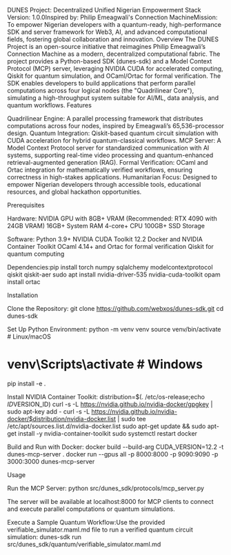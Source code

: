 DUNES Project: Decentralized Unified Nigerian Empowerment Stack
Version: 1.0.0Inspired by: Philip Emeagwali's Connection MachineMission: To empower Nigerian developers with a quantum-ready, high-performance SDK and server framework for Web3, AI, and advanced computational fields, fostering global collaboration and innovation.
Overview
The DUNES Project is an open-source initiative that reimagines Philip Emeagwali’s Connection Machine as a modern, decentralized computational fabric. The project provides a Python-based SDK (dunes-sdk) and a Model Context Protocol (MCP) server, leveraging NVIDIA CUDA for accelerated computing, Qiskit for quantum simulation, and OCaml/Ortac for formal verification. The SDK enables developers to build applications that perform parallel computations across four logical nodes (the "Quadrilinear Core"), simulating a high-throughput system suitable for AI/ML, data analysis, and quantum workflows.
Features

Quadrilinear Engine: A parallel processing framework that distributes computations across four nodes, inspired by Emeagwali’s 65,536-processor design.
Quantum Integration: Qiskit-based quantum circuit simulation with CUDA acceleration for hybrid quantum-classical workflows.
MCP Server: A Model Context Protocol server for standardized communication with AI systems, supporting real-time video processing and quantum-enhanced retrieval-augmented generation (RAG).
Formal Verification: OCaml and Ortac integration for mathematically verified workflows, ensuring correctness in high-stakes applications.
Humanitarian Focus: Designed to empower Nigerian developers through accessible tools, educational resources, and global hackathon opportunities.

Prerequisites

Hardware:
NVIDIA GPU with 8GB+ VRAM (Recommended: RTX 4090 with 24GB VRAM)
16GB+ System RAM
4-core+ CPU
100GB+ SSD Storage


Software:
Python 3.9+
NVIDIA CUDA Toolkit 12.2
Docker and NVIDIA Container Toolkit
OCaml 4.14+ and Ortac for formal verification
Qiskit for quantum computing


Dependencies:pip install torch numpy sqlalchemy modelcontextprotocol qiskit qiskit-aer
sudo apt install nvidia-driver-535 nvidia-cuda-toolkit
opam install ortac



Installation

Clone the Repository:
git clone https://github.com/webxos/dunes-sdk.git
cd dunes-sdk


Set Up Python Environment:
python -m venv venv
source venv/bin/activate  # Linux/macOS
# venv\Scripts\activate  # Windows
pip install -e .


Install NVIDIA Container Toolkit:
distribution=$(. /etc/os-release;echo $ID$VERSION_ID)
curl -s -L https://nvidia.github.io/nvidia-docker/gpgkey | sudo apt-key add -
curl -s -L https://nvidia.github.io/nvidia-docker/$distribution/nvidia-docker.list | sudo tee /etc/apt/sources.list.d/nvidia-docker.list
sudo apt-get update && sudo apt-get install -y nvidia-container-toolkit
sudo systemctl restart docker


Build and Run with Docker:
docker build --build-arg CUDA_VERSION=12.2 -t dunes-mcp-server .
docker run --gpus all -p 8000:8000 -p 9090:9090 -p 3000:3000 dunes-mcp-server



Usage

Run the MCP Server:
python src/dunes_sdk/protocols/mcp_server.py

The server will be available at localhost:8000 for MCP clients to connect and execute parallel computations or quantum simulations.

Execute a Sample Quantum Workflow:Use the provided verifiable_simulator.maml.md file to run a verified quantum circuit simulation:
dunes-sdk run src/dunes_sdk/quantum/verifiable_simulator.maml.md


